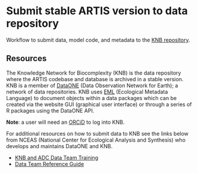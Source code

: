 # Submit stable ARTIS version to data repository


Workflow to submit data, model code, and metadata to the [KNB repository](https://knb.ecoinformatics.org/).

## Resources

The Knowledge Network for Biocomplexity (KNB) is the data repository where the ARTIS codebase and database is archived in a stable version. KNB is a member of [DataONE](https://www.dataone.org/) (Data Observation Network for Earth); a network of data repositories. KNB uses [EML](https://eml.ecoinformatics.org/) (Ecological Metadata Language) to document objects within a data packages which can be created via the website GUI (graphical user interface) or through a series of R packages using the DataONE API. 

**Note**: a user will need an [ORCiD](https://orcid.org/) to log into KNB.

For additional resources on how to submit data to KNB see the links below from NCEAS (National Center for Ecological Analysis and Synthesis) who develops and maintains DataONE and KNB.

- [KNB and ADC Data Team Training](https://nceas.github.io/datateam-training/training/)
- [Data Team Reference Guide](https://nceas.github.io/datateam-training/reference/)
